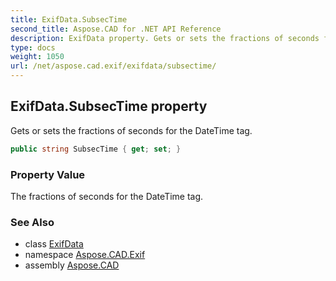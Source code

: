 ```yaml
---
title: ExifData.SubsecTime
second_title: Aspose.CAD for .NET API Reference
description: ExifData property. Gets or sets the fractions of seconds for the DateTime tag
type: docs
weight: 1050
url: /net/aspose.cad.exif/exifdata/subsectime/
---
```

## ExifData.SubsecTime property

Gets or sets the fractions of seconds for the DateTime tag.

```csharp
public string SubsecTime { get; set; }
```

### Property Value

The fractions of seconds for the DateTime tag.

### See Also

* class [ExifData](../)
* namespace [Aspose.CAD.Exif](../../exifdata/)
* assembly [Aspose.CAD](../../../)


